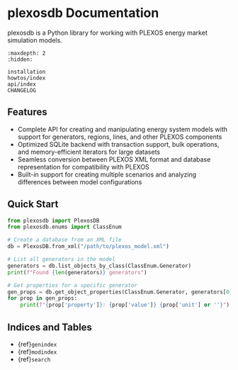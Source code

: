 # plexosdb Documentation

plexosdb is a Python library for working with PLEXOS energy market simulation models.

```{toctree}
:maxdepth: 2
:hidden:

installation
howtos/index
api/index
CHANGELOG
```

## Features

- Complete API for creating and manipulating energy system models with support
for generators, regions, lines, and other PLEXOS components
- Optimized SQLite backend with transaction support, bulk operations, and
memory-efficient iterators for large datasets
- Seamless conversion between PLEXOS XML format and database representation for
compatibility with PLEXOS
- Built-in support for creating multiple scenarios and analyzing differences
between model configurations

## Quick Start

```python
from plexosdb import PlexosDB
from plexosdb.enums import ClassEnum

# Create a database from an XML file
db = PlexosDB.from_xml("/path/to/plexos_model.xml")

# List all generators in the model
generators = db.list_objects_by_class(ClassEnum.Generator)
print(f"Found {len(generators)} generators")

# Get properties for a specific generator
gen_props = db.get_object_properties(ClassEnum.Generator, generators[0])
for prop in gen_props:
    print(f"{prop['property']}: {prop['value']} {prop['unit'] or ''}")
```



## Indices and Tables

* {ref}`genindex`
* {ref}`modindex`
* {ref}`search`
